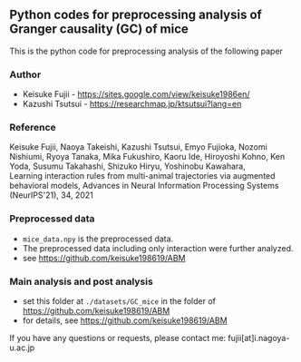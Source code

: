 ## Python codes for preprocessing analysis of Granger causality (GC) of mice

This is the python code for preprocessing analysis of the following paper

### Author
* Keisuke Fujii - https://sites.google.com/view/keisuke1986en/
* Kazushi Tsutsui - https://researchmap.jp/ktsutsui?lang=en

### Reference
Keisuke Fujii, Naoya Takeishi, Kazushi Tsutsui, Emyo Fujioka, Nozomi Nishiumi, Ryoya Tanaka, Mika Fukushiro, Kaoru Ide, Hiroyoshi Kohno, Ken Yoda, Susumu Takahashi, Shizuko Hiryu, Yoshinobu Kawahara,  
Learning interaction rules from multi-animal trajectories via augmented behavioral models, 
Advances in Neural Information Processing Systems (NeurIPS'21), 34, 2021

### Preprocessed data

* `mice_data.npy` is the preprocessed data.
* The preprocessed data including only interaction were further analyzed. 
* see https://github.com/keisuke198619/ABM

### Main analysis and post analysis

* set this folder at `./datasets/GC_mice` in the folder of https://github.com/keisuke198619/ABM 
* for details, see https://github.com/keisuke198619/ABM
 
If you have any questions or requests, please contact me: fujii[at]i.nagoya-u.ac.jp
